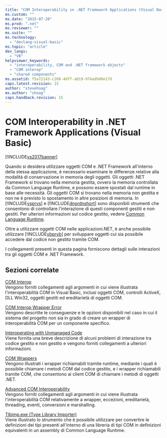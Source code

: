 ```yaml
---
title: "COM Interoperability in .NET Framework Applications (Visual Basic) | Microsoft Docs"
ms.custom: ""
ms.date: "2015-07-20"
ms.prod: ".net"
ms.reviewer: ""
ms.suite: ""
ms.technology: 
  - "devlang-visual-basic"
ms.topic: "article"
dev_langs: 
  - "VB"
helpviewer_keywords: 
  - "interoperability, COM and .NET framework objects"
  - "COM interop"
  - "shared components"
ms.assetid: f5a72143-c268-4dff-a019-974ad940e17d
caps.latest.revision: 15
author: "stevehoag"
ms.author: "shoag"
caps.handback.revision: 15
---
```

# COM Interoperability in .NET Framework Applications (Visual Basic)
[!INCLUDE[vs2017banner](../../../visual-basic/developing-apps/includes/vs2017banner.md)]

Quando si desidera utilizzare oggetti COM e .NET Framework all'interno della stessa applicazione, è necessario esaminare le differenze relative alla modalità di conservazione in memoria degli oggetti.  Gli oggetti .NET Framework si trovano nella memoria gestita, ovvero la memoria controllata da Common Language Runtime, e possono essere spostati dal runtime in base alle necessità.  Gli oggetti COM si trovano nella memoria non gestita e non ne è previsto lo spostamento in altre posizioni di memoria.  In [!INCLUDE[vsprvs](../../../csharp/includes/vsprvs-md.md)] e [!INCLUDE[dnprdnshort](../../../csharp/getting-started/includes/dnprdnshort-md.md)] sono disponibili strumenti che consentono di controllare l'interazione di questi componenti gestiti e non gestiti.  Per ulteriori informazioni sul codice gestito, vedere [Common Language Runtime](../Topic/Common%20Language%20Runtime%20\(CLR\).md).  
  
 Oltre a utilizzare oggetti COM nelle applicazioni.NET, è anche possibile utilizzare [!INCLUDE[vbprvb](../../../csharp/programming-guide/concepts/linq/includes/vbprvb-md.md)] per sviluppare oggetti cui sia possibile accedere dal codice non gestito tramite COM.  
  
 I collegamenti presenti in questa pagina forniscono dettagli sulle interazioni tra gli oggetti COM e .NET Framework.  
  
## Sezioni correlate  
 [COM Interop](../../../visual-basic/programming-guide/com-interop/index.md)  
 Vengono forniti collegamenti agli argomenti in cui viene illustrata l'interoperabilità COM in Visual Basic, inclusi oggetti COM, controlli ActiveX, DLL Win32, oggetti gestiti ed ereditarietà di oggetti COM.  
  
 [COM Interop Wrapper Error](/visual-cpp/misc/com-interop-wrapper-error)  
 Vengono descritte le conseguenze e le opzioni disponibili nel caso in cui il sistema del progetto non sia in grado di creare un wrapper di interoperabilità COM per un componente specifico.  
  
 [Interoperating with Unmanaged Code](../Topic/Interoperating%20with%20Unmanaged%20Code.md)  
 Viene fornita una breve descrizione di alcuni problemi di interazione tra codice gestito e non gestito e vengono forniti collegamenti a ulteriori informazioni.  
  
 [COM Wrappers](../Topic/COM%20Wrappers.md)  
 Vengono illustrati i wrapper richiamabili tramite runtime, mediante i quali è possibile chiamare i metodi COM dal codice gestito, e i wrapper richiamabili tramite COM, che consentono ai client COM di chiamare i metodi di oggetti .NET.  
  
 [Advanced COM Interoperability](http://msdn.microsoft.com/it-it/3ada36e5-2390-4d70-b490-6ad8de92f2fb)  
 Vengono forniti collegamenti agli argomenti in cui viene illustrata l'interoperabilità COM relativamente a wrapper, eccezioni, ereditarietà, threading, eventi, conversioni e marshalling.  
  
 [Tlbimp.exe \(Type Library Importer\)](../Topic/Tlbimp.exe%20\(Type%20Library%20Importer\).md)  
 Viene illustrato lo strumento che è possibile utilizzare per convertire le definizioni dei tipi presenti all'interno di una libreria di tipi COM in definizioni equivalenti in un assembly di Common Language Runtime.